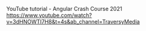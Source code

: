 YouTube tutorial - Angular Crash Course 2021
https://www.youtube.com/watch?v=3dHNOWTI7H8&t=4s&ab_channel=TraversyMedia

